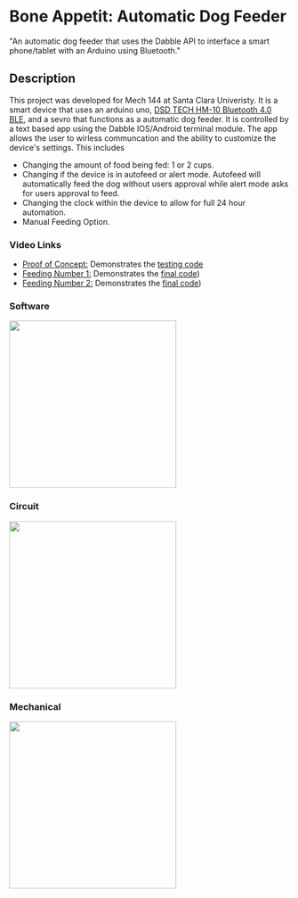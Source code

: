 # Bone Appetit: Automatic Dog Feeder
"An automatic dog feeder that uses the Dabble API to interface a smart phone/tablet with an Arduino using Bluetooth."

## Description

This project was developed for Mech 144 at Santa Clara Univeristy. It is a smart device that uses an arduino uno, [DSD TECH HM-10 Bluetooth 4.0 BLE](https://www.amazon.com/gp/product/B06WGZB2N4/ref=ppx_yo_dt_b_asin_title_o02_s00?ie=UTF8&psc=1), 
and a sevro that functions as a automatic dog feeder. It is controlled by a text based app using the Dabble IOS/Android terminal module.
The app allows the user to wirless communcation and the ability to customize the device's settings. This includes

- Changing the amount of food being fed: 1 or 2 cups.
- Changing if the device is in autofeed or alert mode. Autofeed will automatically feed the dog without users approval while alert mode asks for users approval to feed.
- Changing the clock within the device to allow for full 24 hour automation.
- Manual Feeding Option.

### Video Links
- [Proof of Concept:](https://youtu.be/64Arg9GgWlg) Demonstrates the [testing code](https://github.com/jayteaftw/Bone-Appetit-Automatic-Dog-Feeder/blob/main/Mech144_Final_test.ino)
- [Feeding Number 1:](https://youtu.be/Np4rJpq2TLA) Demonstrates the [final code](https://github.com/jayteaftw/Bone-Appetit-Automatic-Dog-Feeder/blob/main/Mech144_Final_Pro.ino))
- [Feeding Number 2:](https://youtu.be/fQM1OlikSxk) Demonstrates the [final code](https://github.com/jayteaftw/Bone-Appetit-Automatic-Dog-Feeder/blob/main/Mech144_Final_Pro.ino))


### Software
<img src="https://user-images.githubusercontent.com/20690770/125205611-b52bc780-e248-11eb-9546-c8721c129fe2.png" width = "300">


### Circuit
<img src="https://user-images.githubusercontent.com/20690770/125205816-b5789280-e249-11eb-93ab-f74655630496.png" width = "300">

### Mechanical

<img src="https://user-images.githubusercontent.com/20690770/125205878-08eae080-e24a-11eb-81dc-e2c174988a83.png" width = "300">


